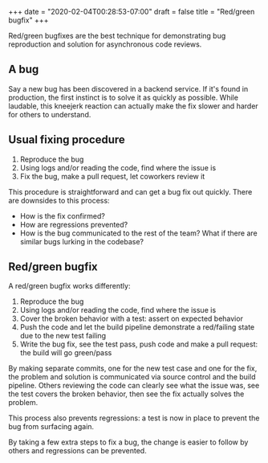 +++
date = "2020-02-04T00:28:53-07:00"
draft = false
title = "Red/green bugfix"
+++

Red/green bugfixes are the best technique for demonstrating bug reproduction and solution for asynchronous code reviews.

## A bug

Say a new bug has been discovered in a backend service. If it's found in production, the first instinct is to solve it as quickly as possible. While laudable, this kneejerk reaction can actually make the fix slower and harder for others to understand.

## Usual fixing procedure

1. Reproduce the bug
2. Using logs and/or reading the code, find where the issue is
3. Fix the bug, make a pull request, let coworkers review it

This procedure is straightforward and can get a bug fix out quickly. There are downsides to this process:

* How is the fix confirmed?
* How are regressions prevented?
* How is the bug communicated to the rest of the team? What if there are similar bugs lurking in the codebase?

## Red/green bugfix

A red/green bugfix works differently:

1. Reproduce the bug
2. Using logs and/or reading the code, find where the issue is
3. Cover the broken behavior with a test: assert on expected behavior
4. Push the code and let the build pipeline demonstrate a red/failing state due to the new test failing
5. Write the bug fix, see the test pass, push code and make a pull request: the build will go green/pass

By making separate commits, one for the new test case and one for the fix, the problem and solution is communicated via source control and the build pipeline. Others reviewing the code can clearly see what the issue was, see the test covers the broken behavior, then see the fix actually solves the problem.

This process also prevents regressions: a test is now in place to prevent the bug from surfacing again.

By taking a few extra steps to fix a bug, the change is easier to follow by others and regressions can be prevented.

